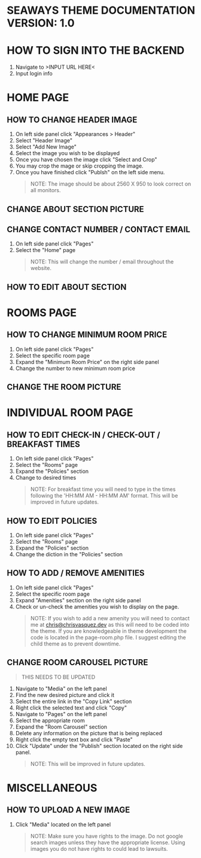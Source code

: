 # SEAWAYS THEME DOCUMENTATION VERSION: 1.0

# HOW TO SIGN INTO THE BACKEND

1. Navigate to >INPUT URL HERE<
2. Input login info

# HOME PAGE

## HOW TO CHANGE HEADER IMAGE

1. On left side panel click "Appearances > Header"
2. Select "Header Image"
3. Select "Add New Image"
4. Select the image you wish to be displayed
5. Once you have chosen the image click "Select and Crop"
6. You may crop the mage or skip cropping the image.
7. Once you have finished click "Publsh" on the left side menu.
   > NOTE: The image should be about 2560 X 950 to look correct on all monitors.

## CHANGE ABOUT SECTION PICTURE

## CHANGE CONTACT NUMBER / CONTACT EMAIL

1. On left side panel click "Pages"
2. Select the "Home" page
   > NOTE: This will change the number / email throughout the website.

## HOW TO EDIT ABOUT SECTION

# ROOMS PAGE

## HOW TO CHANGE MINIMUM ROOM PRICE

1. On left side panel click "Pages"
2. Select the specific room page
3. Expand the "Minimum Room Price" on the right side panel
4. Change the number to new minimum room price

## CHANGE THE ROOM PICTURE

# INDIVIDUAL ROOM PAGE

## HOW TO EDIT CHECK-IN / CHECK-OUT / BREAKFAST TIMES

1. On left side panel click "Pages"
2. Select the "Rooms" page
3. Expand the "Policies" section
4. Change to desired times
   > NOTE: For breakfast time you will need to type in the times following the 'HH:MM AM - HH:MM AM' format. This will be improved in future updates.

## HOW TO EDIT POLICIES

1. On left side panel click "Pages"
2. Select the "Rooms" page
3. Expand the "Policies" section
4. Change the diction in the "Policies" section

## HOW TO ADD / REMOVE AMENITIES

1. On left side panel click "Pages"
2. Select the specific room page
3. Expand "Amenities" section on the right side panel
4. Check or un-check the amenities you wish to display on the page.
   > NOTE: If you wish to add a new amenity you will need to contact me at chris@chrisvasquez.dev as this will need to be coded into the theme. If you are knowledgeable in theme development the code is located in the page-room.php file. I suggest editing the child theme as to prevent downtime.

## CHANGE ROOM CAROUSEL PICTURE

> THIS NEEDS TO BE UPDATED

1. Navigate to "Media" on the left panel
2. Find the new desired picture and click it
3. Select the entire link in the "Copy Link" section
4. Right click the selected text and click "Copy"
5. Navigate to "Pages" on the left panel
6. Select the appropriate room
7. Expand the "Room Carousel" section
8. Delete any information on the picture that is being replaced
9. Right click the empty text box and click "Paste"
10. Click "Update" under the "Publish" section located on the right side panel.
    > NOTE: This will be improved in future updates.

# MISCELLANEOUS

## HOW TO UPLOAD A NEW IMAGE

1. Click "Media" located on the left panel
   > NOTE: Make sure you have rights to the image. Do not google search images unless they have the appropriate license. Using images you do not have rights to could lead to lawsuits.
